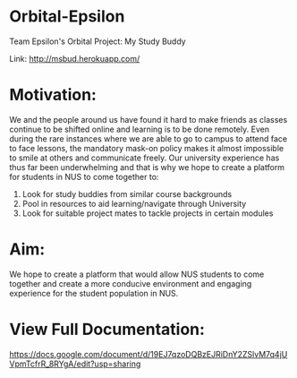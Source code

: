 # Orbital-Epsilon
Team Epsilon's Orbital Project: My Study Buddy 

Link: http://msbud.herokuapp.com/

# Motivation:
We and the people around us have found it hard to make friends as classes continue to be shifted online and learning is to be done remotely. Even during the rare instances where we are able to go to campus to attend face to face lessons, the mandatory mask-on policy makes it almost impossible to smile at others and communicate freely. Our university experience has thus far been underwhelming and that is why we hope to create a platform for students in NUS to come together to:

1. Look for study buddies from similar course backgrounds
2. Pool in resources to aid learning/navigate through University
3. Look for suitable project mates to tackle projects in certain modules


# Aim:
We hope to create a platform that would allow NUS students to come together and create a more conducive environment and engaging experience for the student population in NUS.

# View Full Documentation: 
https://docs.google.com/document/d/19EJ7qzoDQBzEJRiDnY2ZSlvM7q4jUVpmTcfrR_8RYgA/edit?usp=sharing
